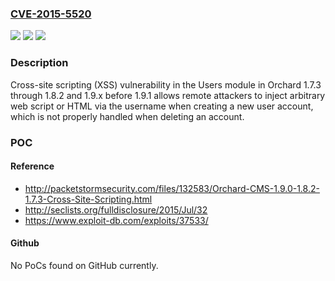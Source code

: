 ### [CVE-2015-5520](https://cve.mitre.org/cgi-bin/cvename.cgi?name=CVE-2015-5520)
![](https://img.shields.io/static/v1?label=Product&message=n%2Fa&color=blue)
![](https://img.shields.io/static/v1?label=Version&message=n%2Fa&color=blue)
![](https://img.shields.io/static/v1?label=Vulnerability&message=n%2Fa&color=brighgreen)

### Description

Cross-site scripting (XSS) vulnerability in the Users module in Orchard 1.7.3 through 1.8.2 and 1.9.x before 1.9.1 allows remote attackers to inject arbitrary web script or HTML via the username when creating a new user account, which is not properly handled when deleting an account.

### POC

#### Reference
- http://packetstormsecurity.com/files/132583/Orchard-CMS-1.9.0-1.8.2-1.7.3-Cross-Site-Scripting.html
- http://seclists.org/fulldisclosure/2015/Jul/32
- https://www.exploit-db.com/exploits/37533/

#### Github
No PoCs found on GitHub currently.

